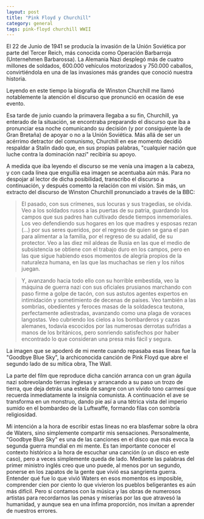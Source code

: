 ```yaml
---
layout: post
title: "Pink Floyd y Churchill"
category: general
tags: pink-floyd churchill WWII
---
```


El 22 de Junio de 1941 se producía la invasión de la Unión Soviética por parte del Tercer Reich, más conocida como Operación Barbarroja (Unternehmen Barbarossa). La Alemania Nazi desplegó más de cuatro millones de soldados, 600.000 vehículos motorizados y 750.000 caballos, convirtiéndola en una de las invasiones más grandes que conoció nuestra historia.

Leyendo en este tiempo la biografía de Winston Churchill me llamó notablemente la atención el discurso que pronunció en ocasión de ese evento.

Esa tarde de junio cuando la primavera llegaba a su fin, Churchill, ya enterado de la situación, se encontraba preparando el discurso que iba a pronunciar esa noche comunicando su decisión (y por consiguiente la de Gran Bretaña) de apoyar o no a la Unión Soviética. Más allá de ser un acérrimo detractor del comunismo, Churchill en ese momento decidió respaldar a Stalin dado que, en sus propias palabras, "cualquier nación que luche contra la dominación nazi" recibiría su apoyo.

A medida que iba leyendo el discurso se me venía una imagen a la cabeza, y con cada línea que engullía esa imagen se acentuaba aún más. Para no despojar al lector de dicha posibilidad, transcribo el discurso a continuación, y después comento la relación con mi visión. Sin más, un extracto del discurso de Winston Churchill pronunciado a través de la BBC:

> El pasado, con sus crímenes, sus locuras y sus tragedias, se olvida. Veo a los soldados rusos a las puertas de su patria, guardando los campos que sus padres han cultivado desde tiempos inmemoriales. Los veo defendiendo sus hogares en los que madres y esposas rezan (...) por sus seres queridos, por el regreso de quien se gana el pan para alimentar a la familia, por el regreso de su adalid, de su protector. Veo a las diez mil aldeas de Rusia en las que el medio de subsistencia se obtiene con el trabajo duro en los campos, pero en las que sigue habiendo esos momentos de alegría propios de la naturaleza humana, en las que las muchachas se ríen y los niños juegan.

> Y, avanzando hacia todo ello con su horrible embestida, veo la máquina de guerra nazi con sus oficiales prusianos marchando con paso firme a golpe de tacón, con sus astutos agentes expertos en intimidación y sometimiento de decenas de países. Veo también a las sombrías, obedientes y feroces masas de la soldadesca teutona, perfectamente adiestradas, avanzando como una plaga de voraces langostas. Veo cubriendo los cielos a los bombarderos y cazas alemanes, todavía escocidos por las numerosas derrotas sufridas a manos de los británicos, pero sonriendo satisfechos por haber encontrado lo que consideran una presa más fácil y segura.

La imagen que se apoderó de mi mente cuando repasaba esas líneas fue la "Goodbye Blue Sky", la archiconocida canción de Pink Floyd que abre el segundo lado de su mítica obra, The Wall.

La parte del film que reproduce dicha canción arranca con un gran águila nazi sobrevolando tierras inglesas y arrancando a su paso un trozo de tierra, que deja detrás una estela de sangre con un vívido tono carmesí que recuerda inmediatamente la insignia comunista. A continuación el ave se transforma en un monstruo, dando pie así a una tétrica vista del imperio sumido en el bombardeo de la Luftwaffe, formando filas con sombría religiosidad.

Mi intención a la hora de escribir estas lineas no era blasfemar sobre la obra de Waters, sino simplemente compartir mis sensaciones. Personalmente, "Goodbye Blue Sky" es una de las canciones en el disco que más evoca la segunda guerra mundial en mi mente. Es tan importante conocer el contexto histórico a la hora de escuchar una canción (o un disco en este caso), pero a veces simplemente queda de lado. Mediante las palabras del primer ministro inglés creo que uno puede, al menos por un segundo, ponerse en los zapatos de la gente que vivió esa sangrienta guerra. Entender qué fue lo que vivió Waters en esos momentos es imposible, comprender cien por ciento lo que vivieron los pueblos beligerantes es aún más difícil. Pero sí contamos con la música y las obras de numerosos artistas para recordarnos las penas y miserias por las que atravesó la humanidad, y aunque sea en una ínfima proporción, nos invitan a aprender de nuestros errores.
